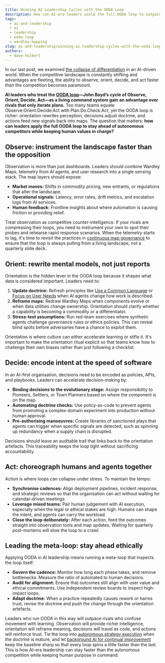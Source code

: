 ```yaml
---
title: Winning AI Leadership Cycles with the OODA Loop
description: How can AI-era leaders wield the full OODA loop to outpace autonomous competitors without losing ethical control?
tags:
  - ai-and-leadership
  - ai
  - leadership
  - ooda-loop
  - wardley-mapping
slug: ai-and-leadership/winning-ai-leadership-cycles-with-the-ooda-loop
authors:
  - dave-hulbert
---
```


In our last post, we examined [the collapse of differentiation](/blog/ai-and-leadership/collapse-of-differentiation) in an AI-driven world. When the competitive landscape is constantly shifting and advantages are fleeting, the ability to observe, orient, decide, and act faster than the competition becomes paramount.

**AI leaders who treat the [OODA loop](/terms/ooda-loop)—John Boyd’s cycle of Observe, Orient, Decide, Act—as a living command system gain an advantage over rivals that only iterate plans.** Too many teams equate Observe:Orient:Decide:Act with Plan.Do.Check.Act, yet the OODA loop is richer: orientation rewrites perception, decisions adjust doctrine, and actions feed new signals back into maps. The question that matters: **how can leaders apply the full OODA loop to stay ahead of autonomous competitors while keeping human values in charge?**

<!-- truncate -->

## Observe: instrument the landscape faster than the opposition

Observation is more than just dashboards. Leaders should combine Wardley Maps, telemetry from AI agents, and user research into a single sensing stack. The map layers should expose:

- **Market moves:** Shifts in commodity pricing, new entrants, or regulations that alter the landscape.
- **Operational signals:** Latency, error rates, drift metrics, and escalation logs from AI services.
- **Human feedback:** Frontline insights about where automation is causing friction or providing relief.

Treat observation as competitive counter-intelligence. If your rivals are compressing their loops, you need to instrument your own to spot their probes and rehearse rapid response scenarios. When the telemetry starts to lag, it's time to revisit the practices in [continuous map governance](/blog/ai-and-leadership/continuous-map-governance) to ensure that the loop is always pulling from a living landscape, not a quarterly slide deck.

## Orient: rewrite mental models, not just reports

Orientation is the hidden lever in the OODA loop because it shapes what data is considered important. Leaders need to:

1. **Update doctrine:** Refresh principles like [Use a Common Language](/doctrines/use-a-common-language) or [Focus on User Needs](/doctrines/focus-on-user-needs) when AI agents change how work is described.
2. **Reframe maps:** Redraw Wardley Maps when components evolve or when data utilities change ownership. Orientation should clarify whether a capability is becoming a commodity or a differentiator.
3. **Stress-test assumptions:** Run red-team exercises where synthetic agents challenge governance rules or ethics policies. This can reveal blind spots before adversaries have a chance to exploit them.

Orientation is where culture can either accelerate learning or stifle it. It's important to make the orientation ritual explicit so that teams know how to challenge their own biases rather than just following a checklist.

## Decide: encode intent at the speed of software

In an AI-first organisation, decisions need to be encoded as policies, APIs, and playbooks. Leaders can accelerate decision-making by:

- **Binding decisions to the evolutionary stage:** Assign responsibility to Pioneers, Settlers, or Town Planners based on where the component is on the map.
- **Automating doctrine checks:** Use policy-as-code to prevent agents from promoting a complex-domain experiment into production without human approval.
- **Pre-authorising manoeuvres:** Create libraries of sanctioned plays that agents can trigger when specific signals are detected, such as spinning up redundancy when a supply chain is disrupted.

Decisions should leave an auditable trail that links back to the orientation artefacts. This traceability keeps the loop tight without sacrificing accountability.

## Act: choreograph humans and agents together

Action is where loops can collapse under stress. To maintain the tempo:

- **Synchronise cadences:** Align deployment pipelines, incident response, and strategic reviews so that the organisation can act without waiting for calendar-driven meetings.
- **Leverage mixed teams:** Pair human judgement with AI execution, especially when the legal or ethical stakes are high. Humans can shape the intent, and agents can carry the workload.
- **Close the loop deliberately:** After each action, feed the outcomes straight into observation tools and map updates. Waiting for quarterly post-mortems will slow the loop to a crawl.

## Leading the meta-loop: stay ahead ethically

Applying OODA in AI leadership means running a meta-loop that inspects the loop itself:

- **Govern the cadence:** Monitor how long each phase takes, and remove bottlenecks. Measure the ratio of automated to human decisions.
- **Audit for alignment:** Ensure that outcomes still align with user value and ethical commitments. Use independent review boards to inspect high-impact loops.
- **Adapt doctrine:** When a practice repeatedly causes rework or harms trust, revise the doctrine and push the change through the orientation artefacts.

Leaders who run OODA in this way will outpace rivals who confuse movement with learning. Observation will provide richer intelligence, orientation will reframe meaning, decisions will travel as code, and actions will reinforce trust. Tie the loop into [autonomous strategy execution](/blog/ai-and-leadership/autonomous-strategy-execution) when the doctrine is mature, and let [background AI for continual improvement](/blog/ai-and-leadership/background-ai-continual-improvement) keep the baseline sharp so that every loop spins a little faster than the last. This is how AI-era leadership can stay faster than the autonomous competition while keeping human purpose in command.
